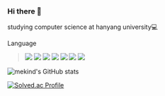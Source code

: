 ### Hi there 👋
studying computer science at hanyang university💻

<!--
**mekind/mekind** is a ✨ _special_ ✨ repository because its `README.md` (this file) appears on your GitHub profile.

Here are some ideas to get you started:

- 🔭 I’m currently working on ...
- 🌱 I’m currently learning ...
- 👯 I’m looking to collaborate on ...
- 🤔 I’m looking for help with ...
- 💬 Ask me about ...
- 📫 How to reach me: ...
- 😄 Pronouns: ...
- ⚡ Fun fact: ...
-->
Language

 > <img src="https://img.shields.io/badge/C-A8B9CC?style=plastic&logo=C&logoColor=#3776AB"/>
 > <img src="https://img.shields.io/badge/C++-00599C?style=plastic&logo=c++&logoColor=#A8B9CC"/>
 > <img src="https://img.shields.io/badge/Java-00599C?style=plastic&logo=Java&logoColor=#A8B9CC"/>
  > <img src="https://img.shields.io/badge/JS-F7DF1E?style=plastic&logo=JavaScript&logoColor=#A8B9CC"/>
  > <img src="https://img.shields.io/badge/TS-3178C6?style=plastic&logo=TypeScript&logoColor=#A8B9CC"/>
 > <img src="https://img.shields.io/badge/NestJs-E0234E?style=plastic&logo=nestjs&logoColor=#E0234E"/>
  > <img src="https://img.shields.io/badge/Python-3776AB?style=plastic&logo=Python&logoColor=#E0234E"/>

![mekind's GitHub stats](https://github-readme-stats.vercel.app/api?username=mekind&show_icons=true&theme=radical)

[![Solved.ac Profile](http://mazassumnida.wtf/api/v2/generate_badge?boj=hogisim314)](https://solved.ac/mekind/)
